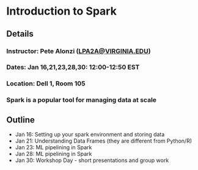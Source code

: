 # Introduction to Spark

## Details
### Instructor: Pete Alonzi (LPA2A@VIRGINIA.EDU)
### Dates: Jan 16,21,23,28,30: 12:00-12:50 EST
### Location: Dell 1, Room 105
### Spark is a popular tool for managing data at scale

## Outline
* Jan 16: Setting up your spark environment and storing data
* Jan 21: Understanding Data Frames (they are different from Python/R)
* Jan 23: ML pipelining in Spark
* Jan 28: ML pipelining in Spark
* Jan 30: Workshop Day - short presentations and group work
